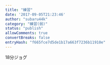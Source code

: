 ```yaml
---
title: "練習"
date: '2017-09-05T21:23:46'
author: "subaru44k"
category: "練習(弱)"
status: "publish"
allowComments: true
convertBreaks: false
entryHash: "f665fce7d5de1b17a663f7236b11910e"
---
```

18分ジョグ
